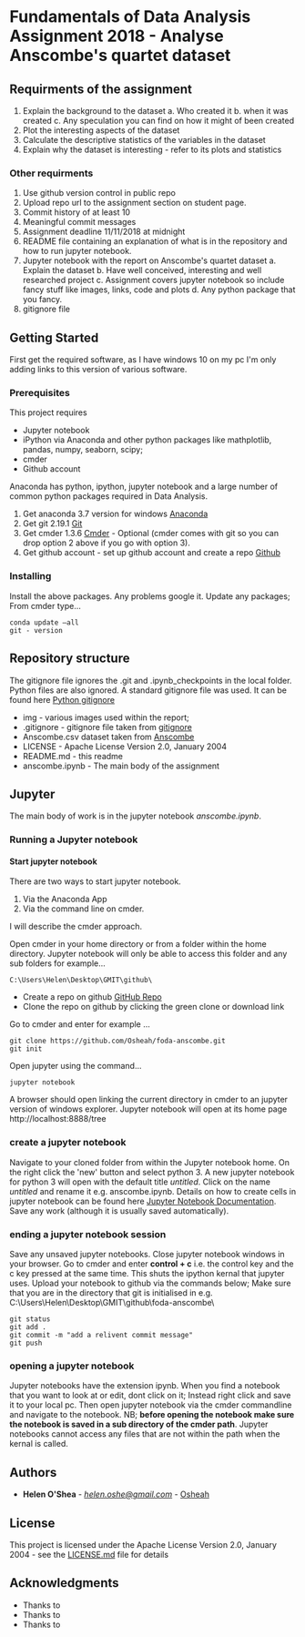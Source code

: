 # Fundamentals of Data Analysis Assignment 2018 - Analyse Anscombe's quartet dataset

## Requirments of the assignment

1. Explain the background to the dataset
   a. Who created it
   b. when it was created 
   c. Any speculation you can find on how it might of been created
2. Plot the interesting aspects of the dataset
3. Calculate the descriptive statistics of the variables in the dataset 
4. Explain why the dataset is interesting - refer to its plots and statistics

### Other requirments 

1. Use github version control in public repo
2. Upload repo url to the assignment section on student page. 
3. Commit history of at least 10
4. Meaningful commit messages
5. Assignment deadline 11/11/2018 at midnight
6. README file containing an explanation of what is in the repository and how to run jupyter notebook. 
7. Jupyter notebook with the report on Anscombe's quartet dataset
   a. Explain the dataset
   b. Have well conceived, interesting and well researched project
   c. Assignment covers jupyter notebook so include fancy stuff like images, links, code and plots
   d. Any python package that you fancy. 
8. gitignore file



## Getting Started

First get the required software, as I have windows 10 on my pc I'm only adding links to this version of various software. 

### Prerequisites

This project requires

   * Jupyter notebook
   * iPython via Anaconda and other python packages like mathplotlib, pandas, numpy, seaborn, scipy;  
   * cmder 
   * Github account
    
Anaconda has python, ipython, jupyter notebook and a large number of common python packages required in Data Analysis. 

   1. Get anaconda 3.7 version for windows [Anaconda](https://www.anaconda.com/download/)
   2. Get git 2.19.1 [Git](https://git-scm.com/download/win)
   3. Get cmder 1.3.6 [Cmder](https://github.com/cmderdev/cmder/releases/download/v1.3.6/cmder.zip) - Optional (cmder comes with git so you can drop option 2 above if you go with option 3).  
   4. Get github account - set up github account and create a repo [Github](https://github.com/)


### Installing

Install the above packages. Any problems google it. Update any packages; From cmder type... 

```
conda update –all 
git - version

```

## Repository structure

The gitignore file ignores the .git and .ipynb_checkpoints in the local folder. Python files are also ignored. A standard gitignore file was used. It can be found here [Python gitignore](https://github.com/github/gitignore/blob/master/Python.gitignore) 

* img - various images used within the report; 
* .gitignore - gitignore file taken from [gitignore](https://github.com/github/gitignore/blob/master/Python.gitignore)
* Anscombe.csv dataset taken from [Anscombe](https://web.stanford.edu/class/cs102/datasets/Anscombe.csv)
* LICENSE - Apache License Version 2.0, January 2004
* README.md - this readme
* anscombe.ipynb - The main body of the assignment


## Jupyter 

The main body of work is in the jupyter notebook *anscombe.ipynb*. 


### Running a Jupyter notebook


#### Start jupyter notebook

There are two ways to start jupyter notebook. 

   1. Via the Anaconda App 
   2. Via the command line on cmder. 

I will describe the cmder approach.


Open cmder in your home directory or from a folder within the home directory. Jupyter notebook will only be able to access this folder and any sub folders for example... 
```
C:\Users\Helen\Desktop\GMIT\github\
```

   * Create a repo on github [GitHub Repo](https://github.com/Osheah/foda-anscombe)
   * Clone the repo on github by clicking the green clone or download link
    
Go to cmder and enter for example  ...

```
git clone https://github.com/Osheah/foda-anscombe.git
git init
```
Open jupyter using the command...

```
jupyter notebook

```
A browser should open linking the current directory in cmder to an jupyter version of windows explorer. Jupyter notebook will open at its home page http://localhost:8888/tree


### create a jupyter notebook

Navigate to your cloned folder from within the Jupyter notebook home. On the right click the 'new' button and select python 3. A new jupyter notebook for python 3 will open with the default title *untitled*. Click on the name *untitled* and rename it e.g. anscombe.ipynb. Details on how to create cells in jupyter notebook can be found here [Jupyter Notebook Documentation](https://jupyter-notebook.readthedocs.io/en/stable/notebook.html#basic-workflow). Save any work (although it is usually saved automatically). 

### ending a jupyter notebook session

Save any unsaved jupyter notebooks. Close jupyter notebook windows in your browser. Go to cmder and enter **control + c** i.e. the control key and the c key pressed at the same time. This shuts the ipython kernal that jupyter uses. Upload your notebook to github via the commands below; Make sure that you are in the directory that git is initialised in e.g. C:\Users\Helen\Desktop\GMIT\github\foda-anscombe\

```
git status
git add .
git commit -m "add a relivent commit message"
git push
```

### opening a jupyter notebook

Jupyter notebooks have the extension ipynb. When you find a notebook that you want to look at or edit, dont click on it; Instead right click and save it to your local pc. Then open jupyter notebook via the cmder commandline and navigate to the notebook. NB; **before opening the notebook make sure the notebook is saved in a sub directory of the cmder path**. Jupyter notebooks cannot access any files that are not within the path when the kernal is called. 


## Authors

* **Helen O'Shea** - *helen.oshe@gmail.com* - [Osheah](https://github.com/Osheah/)


## License

This project is licensed under the  Apache License Version 2.0, January 2004 - see the [LICENSE.md](LICENSE.md) file for details

## Acknowledgments

* Thanks to 
* Thanks to  
* Thanks to

